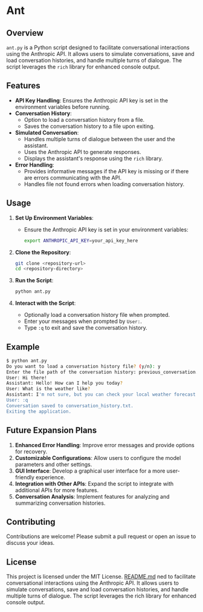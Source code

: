 
# Ant

## Overview
`ant.py` is a Python script designed to facilitate conversational interactions using the Anthropic API. It allows users to simulate conversations, save and load conversation histories, and handle multiple turns of dialogue. The script leverages the `rich` library for enhanced console output.

## Features
- **API Key Handling**: Ensures the Anthropic API key is set in the environment variables before running.
- **Conversation History**:
  - Option to load a conversation history from a file.
  - Saves the conversation history to a file upon exiting.
- **Simulated Conversation**:
  - Handles multiple turns of dialogue between the user and the assistant.
  - Uses the Anthropic API to generate responses.
  - Displays the assistant's response using the `rich` library.
- **Error Handling**:
  - Provides informative messages if the API key is missing or if there are errors communicating with the API.
  - Handles file not found errors when loading conversation history.

## Usage
1. **Set Up Environment Variables**:
   - Ensure the Anthropic API key is set in your environment variables:
     ```bash
     export ANTHROPIC_API_KEY=your_api_key_here
     ```

2. **Clone the Repository**:
    ```bash
    git clone <repository-url>
    cd <repository-directory>
    ```

3. **Run the Script**:
    ```bash
    python ant.py
    ```

4. **Interact with the Script**:
    - Optionally load a conversation history file when prompted.
    - Enter your messages when prompted by `User:`.
    - Type `:q` to exit and save the conversation history.

## Example
```bash
$ python ant.py
Do you want to load a conversation history file? (y/n): y
Enter the file path of the conversation history: previous_conversation.txt
User: Hi there!
Assistant: Hello! How can I help you today?
User: What is the weather like?
Assistant: I'm not sure, but you can check your local weather forecast.
User: :q
Conversation saved to conversation_history.txt.
Exiting the application.
```

## Future Expansion Plans
1. **Enhanced Error Handling**: Improve error messages and provide options for recovery.
2. **Customizable Configurations**: Allow users to configure the model parameters and other settings.
3. **GUI Interface**: Develop a graphical user interface for a more user-friendly experience.
4. **Integration with Other APIs**: Expand the script to integrate with additional APIs for more features.
5. **Conversation Analysis**: Implement features for analyzing and summarizing conversation histories.

## Contributing
Contributions are welcome! Please submit a pull request or open an issue to discuss your ideas.

## License
This project is licensed under the MIT License.
[README.md](https://github.com/CrazyDubya/projects/files/15328795/README.md)
ned to facilitate conversational interactions using the Anthropic API. It allows users to simulate conversations, save and load conversation histories, and handle multiple turns of dialogue. The script leverages the rich library for enhanced console output.
